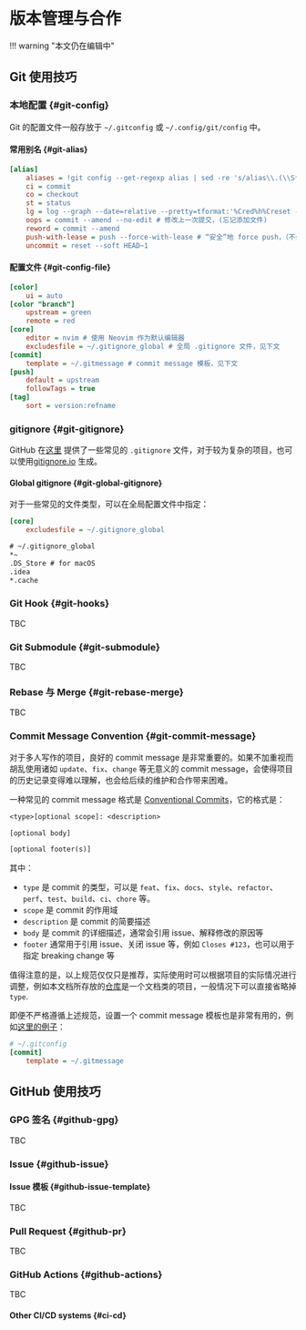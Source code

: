 # 版本管理与合作

!!! warning "本文仍在编辑中"

## Git 使用技巧

### 本地配置 {#git-config}

Git 的配置文件一般存放于 `~/.gitconfig` 或 `~/.config/git/config` 中。

#### 常用别名 {#git-alias}

```ini
[alias]
    aliases = !git config --get-regexp alias | sed -re 's/alias\\.(\\S*)\\s(.*)$/\\1 = \\2/g'
    ci = commit
    co = checkout
    st = status
    lg = log --graph --date=relative --pretty=tformat:'%Cred%h%Creset -%C(auto)%d%Creset %s %Cgreen(%an %ad)%Creset'
    oops = commit --amend --no-edit # 修改上一次提交，(忘记添加文件)
    reword = commit --amend
    push-with-lease = push --force-with-lease # “安全”地 force push，（不会覆盖别人的提交）
    uncommit = reset --soft HEAD~1
```

#### 配置文件 {#git-config-file}

```ini
[color]
    ui = auto
[color "branch"]
    upstream = green
    remote = red
[core]
    editor = nvim # 使用 Neovim 作为默认编辑器
    excludesfile = ~/.gitignore_global # 全局 .gitignore 文件，见下文
[commit]
    template = ~/.gitmessage # commit message 模板，见下文
[push]
    default = upstream
    followTags = true
[tag]
    sort = version:refname
```

### gitignore {#git-gitignore}

GitHub 在[这里](https://github.com/github/gitignore) 提供了一些常见的 `.gitignore` 文件，对于较为复杂的项目，也可以使用[gitignore.io](https://www.gitignore.io/) 生成。

#### Global gitignore {#git-global-gitignore}

对于一些常见的文件类型，可以在全局配置文件中指定：

```ini
[core]
    excludesfile = ~/.gitignore_global
```

```txt
# ~/.gitignore_global
*~
.DS_Store # for macOS
.idea
*.cache
```

### Git Hook {#git-hooks}

TBC

### Git Submodule {#git-submodule}

TBC

### Rebase 与 Merge {#git-rebase-merge}

TBC

### Commit Message Convention {#git-commit-message}

对于多人写作的项目，良好的 commit message 是非常重要的。如果不加重视而胡乱使用诸如 `update`、`fix`、`change` 等无意义的 commit message，会使得项目的历史记录变得难以理解，也会给后续的维护和合作带来困难。

一种常见的 commit message 格式是 [Conventional Commits](https://www.conventionalcommits.org/)，它的格式是：

```txt
<type>[optional scope]: <description>

[optional body]

[optional footer(s)]
```

其中：

- `type` 是 commit 的类型，可以是 `feat`、`fix`、`docs`、`style`、`refactor`、`perf`、`test`、`build`、`ci`、`chore` 等。
- `scope` 是 commit 的作用域
- `description` 是 commit 的简要描述
- `body` 是 commit 的详细描述，通常会引用 issue、解释修改的原因等
- `footer` 通常用于引用 issue、关闭 issue 等，例如 `Closes #123`，也可以用于指定 breaking change 等

值得注意的是，以上规范仅仅只是推荐，实际使用时可以根据项目的实际情况进行调整，例如本文档所存放的[仓库](https://github.com/ustclug/Linux201-docs)是一个文档类的项目，一般情况下可以直接省略掉`type`.

即便不严格遵循上述规范，设置一个 commit message 模板也是非常有用的，例如[这里的例子](https://gist.github.com/lisawolderiksen/a7b99d94c92c6671181611be1641c733#template-file)：

```ini
# ~/.gitconfig
[commit]
    template = ~/.gitmessage
```

## GitHub 使用技巧

### GPG 签名 {#github-gpg}

TBC

### Issue {#github-issue}

#### Issue 模板 {#github-issue-template}

TBC

### Pull Request {#github-pr}

TBC

### GitHub Actions {#github-actions}

TBC

#### Other CI/CD systems {#ci-cd}
